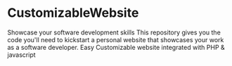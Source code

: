 # CustomizableWebsite
Showcase your software development skills
This repository gives you the code you'll need to kickstart a personal website that showcases your work as a software developer. 
Easy Customizable website integrated with PHP &amp; javascript

